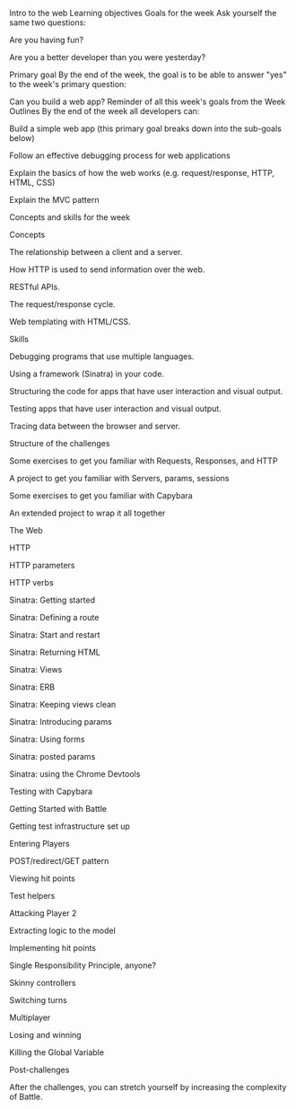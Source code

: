 Intro to the web
Learning objectives
Goals for the week
Ask yourself the same two questions:

Are you having fun?

Are you a better developer than you were yesterday?

Primary goal
By the end of the week, the goal is to be able to answer "yes" to the week's primary question:

Can you build a web app?
Reminder of all this week's goals from the Week Outlines
By the end of the week all developers can:

Build a simple web app (this primary goal breaks down into the sub-goals below)

Follow an effective debugging process for web applications

Explain the basics of how the web works (e.g. request/response, HTTP, HTML, CSS)

Explain the MVC pattern

Concepts and skills for the week

Concepts

The relationship between a client and a server.

How HTTP is used to send information over the web.

RESTful APIs.

The request/response cycle.

Web templating with HTML/CSS.

Skills

Debugging programs that use multiple languages.

Using a framework (Sinatra) in your code.

Structuring the code for apps that have user interaction and visual output.

Testing apps that have user interaction and visual output.

Tracing data between the browser and server.

Structure of the challenges

Some exercises to get you familiar with Requests, Responses, and HTTP

A project to get you familiar with Servers, params, sessions

Some exercises to get you familiar with Capybara

An extended project to wrap it all together

The Web

HTTP

HTTP parameters

HTTP verbs

Sinatra: Getting started

Sinatra: Defining a route

Sinatra: Start and restart

Sinatra: Returning HTML

Sinatra: Views

Sinatra: ERB

Sinatra: Keeping views clean

Sinatra: Introducing params

Sinatra: Using forms

Sinatra: posted params

Sinatra: using the Chrome Devtools

Testing with Capybara

Getting Started with Battle

Getting test infrastructure set up

Entering Players

POST/redirect/GET pattern

Viewing hit points

Test helpers

Attacking Player 2

Extracting logic to the model

Implementing hit points

Single Responsibility Principle, anyone?

Skinny controllers

Switching turns

Multiplayer

Losing and winning

Killing the Global Variable

Post-challenges

After the challenges, you can stretch yourself by increasing the complexity of Battle.

